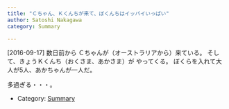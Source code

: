 ```yaml
---
title: "Ｃちゃん、Ｋくんちが来て、ぼくんちはイッパイいっぱい"
author: Satoshi Nakagawa
category: Summary

---
```


[2016-09-17]  数日前から
Ｃちゃんが（オーストラリアから）来ている。
そして、きょうＫくんち（おくさま、あかさま）が
やってくる。
ぼくらを入れて大人が5人、あかちゃんが一人だ。

 多過ぎる・・・。

- Category: [Summary](categories.html#Summary)

